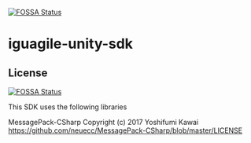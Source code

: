 [![FOSSA Status](https://app.fossa.io/api/projects/git%2Bgithub.com%2Figuagile%2Figuagile-unity-sdk.svg?type=shield)](https://app.fossa.io/projects/git%2Bgithub.com%2Figuagile%2Figuagile-unity-sdk?ref=badge_shield)

# iguagile-unity-sdk

## License
[![FOSSA Status](https://app.fossa.io/api/projects/git%2Bgithub.com%2Figuagile%2Figuagile-unity-sdk.svg?type=large)](https://app.fossa.io/projects/git%2Bgithub.com%2Figuagile%2Figuagile-unity-sdk?ref=badge_large)

This SDK uses the following libraries

MessagePack-CSharp Copyright (c) 2017 Yoshifumi Kawai https://github.com/neuecc/MessagePack-CSharp/blob/master/LICENSE

